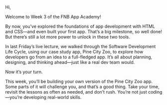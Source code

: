 Hi,

Welcome to Week 3 of the FNB App Academy!



By now, you’ve explored the foundations of app development with HTML and CSS—and even built your first app. That’s a big milestone, so well done! But there’s still a lot more power to unlock in these two tools.



In last Friday’s live lecture, we walked through the Software Development Life Cycle, using our case study app, Pine City Zoo, to explore how developers go from an idea to a full-fledged app. It’s all about planning, designing, and thinking ahead—just like a real dev team would.

Now it’s your turn.



This week, you’ll be building your own version of the Pine City Zoo app. Some parts of it will challenge you, and that’s a good thing. Take your time, revisit the lessons as often as needed, and don’t rush. You’re not just coding—you’re developing real-world skills.

